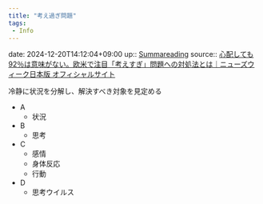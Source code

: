 ```yaml
---
title: "考え過ぎ問題"
tags:
 - Info
---
```


date: 2024-12-20T14:12:04+09:00
up:: [Summareading](../Bar/Summareading.md)
source:: [心配しても92％は意味がない。欧米で注目「考えすぎ」問題への対処法とは｜ニューズウィーク日本版 オフィシャルサイト](https://www.newsweekjapan.jp/stories/carrier/2022/08/92-4_3.php)

冷静に状況を分解し、解決すべき対象を見定める

- A
	- 状況
- B
	- 思考
- C
	- 感情
	- 身体反応
	- 行動
- D
	- 思考ウイルス
